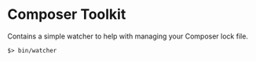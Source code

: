 
# Composer Toolkit

Contains a simple watcher to help with managing your Composer lock file.

```
$> bin/watcher
```

